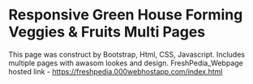 # Responsive Green House Forming Veggies & Fruits Multi Pages
This page was construct by Bootstrap, Html, CSS, Javascript.
Includes multiple pages with awasom lookes and design.
FreshPedia_Webpage hosted link - https://freshpedia.000webhostapp.com/index.html
